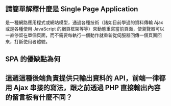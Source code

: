 ## 請簡單解釋什麼是 Single Page Application
是一種網路應用程式或網站模型，通過各種技術（諸如目前學過的資料傳輸 Ajax 或是各種使用 JavaScript 的網頁框架等等）來動態重寫當前頁面，使瀏覽器可以一直停留在單個頁面，而不需要每執行一個動作就重新從伺服器回傳一個頁面回來，打斷使用者體驗。

## SPA 的優缺點為何


## 這週這種後端負責提供只輸出資料的 API，前端一律都用 Ajax 串接的寫法，跟之前透過 PHP 直接輸出內容的留言板有什麼不同？
